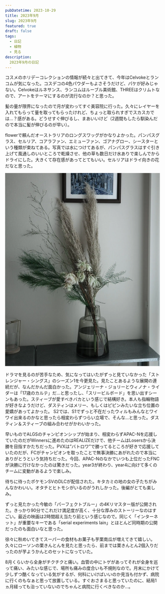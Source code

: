 ```yaml
---
pubDatetime: 2023-10-29
title: 2023年9月
slug: 2023年9月
featured: true
draft: false
tags:
  - 日記
  - 植物
  - 見る
description:
  2023年9月の日記
---
```


コスメのホリデーコレクションの情報が続々と出てきて、今年はCelvokeとランコムが気になった。コスデコの4色パウダーもよさそうだけど、パケが好みじゃない。Celvokeはルネサンス、ランコムはルーブル美術館、THREEはクリムトなので、アートをテーマにするのが流行なのか？と思った。

髪の量が限界になったので月が変わってすぐ美容院に行った。久々にレイヤーを入れてもらって量を取ってもらったけれど、ちょっと取られすぎでスカスカでは…？感がある。どうせすぐ伸びるし、まあいいけど（2週間もしたら馴染んだので本当に髪が伸びるのが早い）。

flowerで頼んだオーストラリアのロングスワッグがかなりよかった。パンパスグラス、セルリア、コアラファン、エミューファン、ゴアナグロー、シースターという種類が束ねてある。写真では水につけてあるが、パンパスグラスはすぐ引き上げて風通しのいいところで乾燥させ、他の草も数日だけ水ありで楽しんでからドライにした。大きくて存在感があってとてもいい。セルリアはドライ向きの花だなと思った。

![flowerのスワッグ](/images/202309.webp)

ドラマを見るのが苦手なため、気になってはいたがずっと見ていなかった「ストレンジャー・シングス」のシーズン1を今更見た。見たことあるような展開の連続だが、なんだかんだ面白かった。アンジェリーナ・ジョリーとウィノナ・ライダーは「17歳のカルテ」だ…と思ったし、「スリービルボード」を思い出すシーンもあった。スティーブが愛すべきバカという感じで結構好き。本人も指輪物語が好きなようだけど、ダスティンはメリー、もしくはピピンみたいな立ち位置の愛嬌があってよかった。
S2では、S1でずっと不在だったウィルもみんなとワイワイ出来るのかなと思ったら相変わらずつらい立場で、そんな…と思った。ダスティン＆スティーブの組み合わせがかわいかった。

早いものでALGSのチャンピオンシップが始まり、相変わらずAPAC-Nを応援していたのだがWinnersに進めたのはREALIZEだけで、他チームはLosersから決勝を目指すかたちだった。PVXは”バトロワ”で勝ってるところが好きで応援していたのだが、FCがチャンピオンを取ったことで無事決勝にあがれたので本当にありがとうという気持ちだった。今回、APAC-Nのなかでいつも上位だったFNCが決勝に行けなかったのは驚きだった。year3が終わり、year4に向けて多くのチームに変動があるようで楽しみ。

待ちに待ったポケモンSVのDLCが配信された。キタカミの地の女の子たちがみんなかわいい。オタチとヒトモシがいるのがうれしかった。後編がとても楽しみ。

ずっと見たかった今敏の「パーフェクトブルー」の4Kリマスター版が公開された。きっかり90分でこれだけ満足度が高く、十分な厚みのストーリーなのはすごい。最近の映画は2時間超え当たり前という感じなので。同じく「インターネット」が重要なキーである「serial experiments lain」とほとんど同時期の公開だったのも面白いなと思った。

徐々に秋めいてきてスーパーの食材もお菓子も芋栗南瓜が増えてきて嬉しい。久々にローソンの栗きんとんを見たと思ったら、前までは栗きんとん2個入りだったのが芋ようかんとのセットになっていた。

8月くらいから全身がチクチクと痛い。血管の中にトゲがあってそれが全身を巡って痛い、みたいな感じで、場所も痛みの度合いも不規則なので。月末にかけて少しずつ酷くなっている気がするが、何科にいけばいいのか見当も付かず、病院に行くのもなぁと思って放置している。すぐおさまると思っていたのに、結局1ヵ月経っても治っていないのでちゃんと病院に行くべきなのか…。